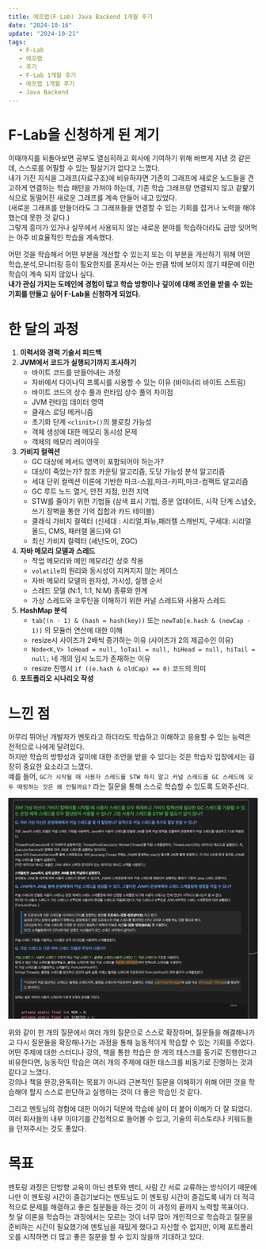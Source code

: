 ```yaml
---
title: 에프랩(F-Lab) Java Backend 1개월 후기
date: "2024-10-16"
update: "2024-10-21"
tags:
   - F-Lab
   - 에프랩
   - 후기
   - F-Lab 1개월 후기
   - 에프랩 1개월 후기
   - Java Backend
---
```


# F-Lab을 신청하게 된 계기

이때까지를 되돌아보면 공부도 열심히하고 회사에 기여하기 위해 바쁘게 지낸 것 같은데, 스스로를 어필할 수 있는 필살기가 없다고 느꼈다.  
내가 가진 지식을 그래프(자료구조)에 비유하자면 기존의 그래프에 새로운 노드들을 견고하게 연결하는 학습 패턴을 가져야 하는데, 기존 학습 그래프랑 연결되지 않고 겉핥기 식으로 동떨어진 새로운 그래프를 계속 만들어 내고 있었다.  
(새로운 그래프를 만들더라도 그 그래프들을 연결할 수 있는 기회를 잡거나 노력을 해야 했는데 못한 것 같다.)  
그렇게 흥미가 있거나 실무에서 사용되지 않는 새로운 분야를 학습하더라도 금방 잊어먹는 아주 비효율적인 학습을 계속했다.  
  
어떤 것을 학습해서 어떤 부분을 개선할 수 있는지 또는 이 부분을 개선하기 위해 어떤 학습,분석,모니터링 등이 필요한지를 혼자서는 아는 만큼 밖에 보이지 않기 때문에 이런 학습이 계속 되지 않았나 싶다.   
**내가 관심 가지는 도메인에 경험이 많고 학습 방향이나 깊이에 대해 조언을 받을 수 있는 기회를 만들고 싶어 F-Lab을 신청하게 되었다.**  

# 한 달의 과정

1. **이력서와 경력 기술서 피드백**
2. **JVM에서 코드가 실행되기까지 조사하기**
    - 바이트 코드를 만들어내는 과정
    - 자바에서 다이나믹 프록시를 사용할 수 있는 이유 (바이너리 바이트 스트림)
    - 바이트 코드의 상수 풀과 런타임 상수 풀의 차이점
    - JVM 런타임 데이터 영역
    - 클래스 로딩 메커니즘
    - 초기화 단계 `<clinit>()`의 블로킹 가능성
    - 객체 생성에 대한 메모리 동시성 문제
    - 객체의 메모리 레이아웃
3. **가비지 컬렉션**
    - GC 대상에 메서드 영역이 포함되어야 하는가?
    - 대상이 죽었는가? 참조 카운팅 알고리즘, 도당 가능성 분석 알고리즘
    - 세대 단위 컬렉션 이론에 기반한 마크-스윕,마크-카피,마크-컴팩트 알고리즘
    - GC 루트 노드 열거, 안전 지점, 안전 지역
    - STW를 줄이기 위한 기법들 (삼색 표시 기법, 증분 업데이트, 시작 단계 스냅숏, 쓰기 장벽을 통한 기억 집합과 카드 테이블)
    - 클래식 가비지 컬렉터 (신세대 : 시리얼,파뉴,패러렐 스캐빈지, 구세대: 시리얼 올드, CMS, 패러렐 올드)와 G1
    - 최신 가비지 컬렉터 (셰넌도어, ZGC)
4. **자바 메모리 모델과 스레드**
    - 작업 메모리와 메인 메모리간 상호 작용
    - `volatile`의 원리와 동시성이 지켜지지 않는 케이스
    - 자바 메모리 모델의 원자성, 가시성, 실행 순서
    - 스레드 모델 (N:1, 1:1, N:M) 종류와 한계
    - 가상 스레드와 코루틴을 이해하기 위한 커널 스레드와 사용자 스레드
5. **HashMap 분석**
    - `tab[(n - 1) & (hash = hash(key))` 또는 `newTab[e.hash & (newCap - 1)]` 의 모듈러 연산에 대한 이해
    - resize시 사이즈가 2배씩 증가하는 이유 (사이즈가 2의 제곱수인 이유)
    - `Node<K,V> loHead = null, loTail = null, hiHead = null, hiTail = null;` 네 개의 임시 노드가 존재하는 이유
    - resize 진행시 `if ((e.hash & oldCap) == 0)` 코드의 의미
6. **포트폴리오 시나리오 작성**

# 느낀 점

아무리 뛰어난 개발자가 멘토라고 하더라도 학습하고 이해하고 응용할 수 있는 능력은 전적으로 나에게 달려있다.  
하지만 학습의 방향성과 깊이에 대한 조언을 받을 수 있다는 것은 학습자 입장에서는 굉장히 중요한 요소라고 느꼈다.  
예를 들어, `GC가 시작될 때 사용자 스레드를 STW 하지 말고 커널 스레드를 GC 스레드에 모두 매핑하는 것은 왜 안될까요?` 라는 질문을 통해 스스로 학습할 수 있도록 도와주신다.  

![](./whystw.png)

위와 같이 한 개의 질문에서 여러 개의 질문으로 스스로 확장하며, 질문들을 해결해나가고 다시 질문들을 확장해나가는 과정을 통해 능동적이게 학습할 수 있는 기회를 주었다.  
어떤 주제에 대한 스터디나 강의, 책을 통한 학습은 한 개의 태스크를 동기로 진행한다고 비유한다면, 능동적인 학습은 여러 개의 주제에 대한 태스크를 비동기로 진행하는 것과 같다고 느꼈다.  
강의나 책을 완강,완독하는 목표가 아니라 근본적인 질문을 이해하기 위해 어떤 것을 학습해야 할지 스스로 판단하고 실행하는 것이 더 좋은 학습인 것 같다.  
  
그리고 멘토님의 경험에 대한 이야기 덕분에 학습에 살이 더 붙어 이해가 더 잘 되었다. 여러 회사들의 내부 이야기를 간접적으로 들어볼 수 있고, 기술의 히스토리나 키워드들을 던져주시는 것도 좋았다.   

# 목표

멘토링 과정은 단방향 교육이 아닌 멘토와 멘티, 사람 간 서로 교류하는 방식이기 때문에 나만 이 멘토링 시간이 즐겁기보다는 멘토님도 이 멘토링 시간이 즐겁도록 내가 더 적극적으로 문제를 해결하고 좋은 질문들을 하는 것이 이 과정의 끝까지 노력할 목표이다.    
첫 달 이론을 학습하는 과정에서는 모르는 것이 너무 많아 개인적으로 학습하고 질문을 준비하는 시간이 필요했기에 멘토님을 재밌게 했다고 자신할 수 없지만, 이제 포트폴리오를 시작하면 더 많고 좋은 질문을 할 수 있지 않을까 기대하고 있다.  